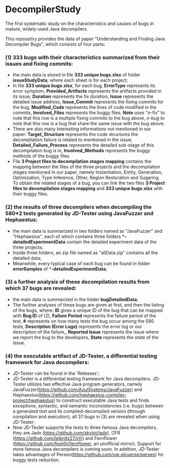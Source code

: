 # DecompilerStudy
The first systematic study on the characteristics and causes of bugs in mature, widely-used Java decompilers.

This reposotiry provides the data of paper "Understanding and Finding Java Decompiler Bugs", which consists of four parts:
### (1) 333 bugs with their characteristics summarized from their issues and fixing commits:
- the main data is stored in file **333 unique bugs.xlsx** of folder **issueStudyData**, where each sheet is for each project;
- In file  **333 unique bugs.xlsx**, for each bug, **ErrorType** represents its error symptom, **Provided_Artifacts** represents the artifacts provided in its issue, **Duration** represents the fix duration, **Issue** represents the detailed issue address, **Issue_Commit** represents the fixing commits for the bug, **Modified_Code** represents the lines of code modified in the commits, **Involved_Files** represents the buggy files, **Note** uses "n-fix" to note that this row is a multiple fixing commits to the bug above, *n-bug* to note that this row is a bug that share the same issue with the bug above;
- There are also many interesting informations not mentioned in our paper: **Target_Structure** represents the code structures the decompilation failure is related to mentioned in the issue; **Detailed_Failure_Process** represents the detailed sub-stage of this decompilation bug is in, **Involved_Methods** represents the buggy methods of the buggy files.
- File **3 Project files to decompilation stages mapping** contains the mapping between the files of the three projects and the decompilation stages mentioned in our paper, namely Instantiation, Entity, Generation, Optimization, Type Inference, Other, Region Restoration and Sugaring. To obtain the related stages of a bug, you can link the two files **3 Project files to decompilation stages mapping** and **333 unique bugs.xlsx** with their buggy files.

### (2) the results of three decompilers when decompiling the 580*2 tests generated by JD-Tester using JavaFuzzer and Hephaestus:
- the main data is summarized in two folders named as "JavaFuzzer" and "Hephaestus", each of which contains three folders ***-detailedExperimentData** contain the detailed experiment data of the three projects;
- Inside three folders, an zip file named as "allData.zip" contains all the detailed data;
- Meanwhile, every typical case of each bug can be found in folder **errorSamples** of ***-detailedExperimentData**;

### (3) a further analysis of these decompilation results from which 37 bugs are revealed:
- the main data is summarized in the folder **bugDetailedData**;
- The further analyses of these bugs are given at first, and then the listing of the bugs, where: **ID** gives a unique ID of the bug that can be mapped with **Bug ID** of (2), **Failure Period** represents the failure period of the test, **#** represents on how many tests the bug occur among the 580 tests, **Description (Error Logs)** represents the error log or our description of the failure,, **Reported Issue** represents the issue where we report the bug to the developers, **State** represents the state of the issue.

### (4) the executable artifact of JD-Tester, a differential testing framework for Java decompilers:
- JD-Tester can be found in the 'Releases';
- JD-Tester is a differential testing framework for Java decompilers. JD-Tester utilizes two effective Java program generators, namely JavaFuzzer(https://github.com/AzulSystems/JavaFuzzer) and Hephaestus(https://github.com/hephaestus-compiler-project/hephaestus) to construct executable Java tests and finds exceptions, syntactic, and semantic inconsistencies (i.e. bugs) between a generated test and its compiled-decompiled version (through compilation and execution); all 37 bugs in (3) are revealed when using JD-Tester;
- Now JD-Tester supports the tests to three famous Java decompilers, they are Jadx (https://github.com/skylot/jadx), CFR (https://github.com/leibnitz27/cfr) and Fernflower (https://github.com/fesh0r/fernflower, an unofficial mirror). Support for more famous Java decompilers is coming soon. In addition, JD-Tester takes advantages of Perses(https://github.com/uw-pluverse/perses) for buggy tests reduction.
